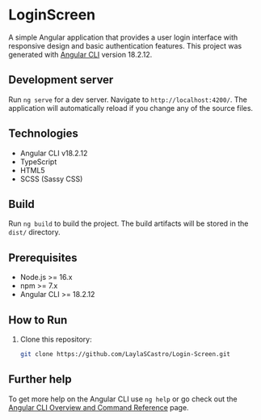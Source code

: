 # LoginScreen

A simple Angular application that provides a user login interface with responsive design and basic authentication features.
This project was generated with [Angular CLI](https://github.com/angular/angular-cli) version 18.2.12.

## Development server

Run `ng serve` for a dev server. Navigate to `http://localhost:4200/`. The application will automatically reload if you change any of the source files.

## Technologies

- Angular CLI v18.2.12
- TypeScript
- HTML5
- SCSS (Sassy CSS)

## Build

Run `ng build` to build the project. The build artifacts will be stored in the `dist/` directory.

## Prerequisites

- Node.js >= 16.x
- npm >= 7.x
- Angular CLI >= 18.2.12

## How to Run

1. Clone this repository:
   ```bash
   git clone https://github.com/LaylaSCastro/Login-Screen.git
   
## Further help

To get more help on the Angular CLI use `ng help` or go check out the [Angular CLI Overview and Command Reference](https://angular.dev/tools/cli) page.
